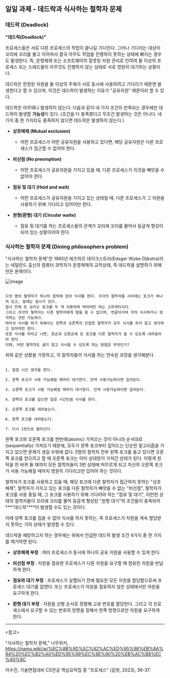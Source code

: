 ## 일일 과제 - 데드락과 식사하는 철학자 문제

### 데드락 (Deadlock)

**"데드락(Deadlock)"**

프로세스들은 서로 다른 프로세스의 작업이 끝나길 기다린다. 그러나 기다리는 대상이 꼬리에 꼬리를 물고 이어져서 결국 아무도 작업을 진행하지 못하는 상태에 빠지는 경우도 발생한다. 즉, 운영체제 또는 소프트웨어의 잘못된 자원 관리로 인하여 둘 이상의 프로세스 또는 스레드들이 아무것도 진행하지 않는 상태로 서로 영원히 대기하는 상황이다.

데드락은 한정된 자원을 둘 이상의 주체가 서로 동시에 사용하려고 기다리기 때문엔 발생한다고 할 수 있으며, 이것은 데드락이 발생하는 이유가 "공유자원" 때문이라 할 수 있다.

데드락은 아무때나 발생하지 않는다. 다음과 같이 네 가지 조건이 만족되는 경우에만 데드락이 발생할 **가능성**이 있다. (조건을 다 충족했다고 무조건 발생하는 것은 아니다. 네 가지 중 한 가지라도 충족하지 않으면 데드락은 발생하지 않는다.)

- **상호배제 (Mutual exclusion)**

    - 어떤 프로세스가 어떤 공유자원을 사용하고 있다면, 해당 공유자원은 다른 프로세스가 접근할 수 없어야 한다.

- **비선점 (No preemption)**

    - 어떤 프로세스가 공유자원을 가지고 있을 때, 다른 프로세스가 이것을 빼앗을 수 없어야 한다.

- **점유 및 대기 (Hoid and wait)**

    - 어떤 프로세스가 공유자원을 가지고 있는 상태일 때, 다른 프로세스가 그 자원을 사용하기 위해 기다리고 있어야만 한다.

- **원형(환형) 대기 (Circular waite)**

    - 점유 및 대기를 하는 프로세스들의 관계가 꼬리에 꼬리를 물어서 둥글게 형성이 되어 있는 상황이어야 한다.

### 식사하는 철학자 문제 (Dining philosophers problem)

"식사하는 철학자 문제"란 1965년 에츠허르 데이크스트라(Edsger Wybe Dijkstra)라는 네덜란드 출신의 컴퓨터 과학자가 운영체제의 교착상태, 즉 데드락을 설명하기 위해 만든 문제이다.

![image](https://github.com/Hjoowhi/os/assets/157435520/105f9ad8-5b1d-43a5-afa3-679d5d4197b7)


```

다섯 명의 철학자가 하나의 원탁에 앉아 식사를 한다. 각각의 철학자들 사이에는 포크가 하나씩 있고, 앞에는 접시가 있다.
접시 안에 든 요리는 포크를 두 개 사용하여 먹어야만 하는 스파게티이다.
그리고 각각의 철학자는 다른 철학자에게 말을 할 수 없으며, 번갈아가며 각자 식사하거나 생각하는 것만 가능하다.
따라서 식사를 하기 위해서는 왼쪽과 오른쪽의 인접한 철학자가 모두 식사를 하지 않고 생각하고 있어야만 한다.
또한 식사를 마치고 나면, 왼손과 오른손에 든 포크를 다른 철학자가 쓸 수 있도록 내려놓아야 한다.
이때, 어떤 철학자도 굶지 않고 식사할 수 있도록 하는 방법은 무엇인가?

```

위와 같은 상황을 가정하고, 각 철학자들이 식사를 하는 연속된 과정을 생각해본다.

```

1. 일정 시간 생각을 한다.

2. 왼쪽 포크가 사용 가능해질 때까지 대기한다. 만약 사용가능하다면 집어든다.

3. 오른쪽 포크가 사용 가능해질 때까지 대기한다. 만약 사용가능하다면 집어든다.

4. 양쪽의 포크를 잡으면 일정 시간만큼 식사를 한다.

5. 오른쪽 포크를 내려놓는다.

6. 왼쪽 포크를 내려놓는다.

7. 다시 1번으로 돌아간다.

```

왼쪽 포크와 오른쪽 포크를 한번에(atomic) 가져오는 것이 아니라 순서대로(sequentially) 가져오기 때문에, 모두가 왼쪽 포크부터 집어드는 단순한 알고리즘을 가지고 있으면 문제가 생길 수밖에 없다. 5명의 철학자 전부 왼쪽 포크를 들고 있다면 오른쪽 포크를 얻으려고 할 때 오른쪽 포크는 이미 상대방이 가져간 상태가 된다. 이렇게 원탁을 한 바퀴 돌 때까지 모든 철학자들이 3번 상태에 머무르게 되고 자신의 오른쪽 포크가 사용 가능해질 때까지 영원히 기다리고만 있어야 하는 것이다. 

철학자가 포크를 사용하고 있을 때, 해당 포크에 다른 철학자가 접근하지 못하는 "상호배제", 철학자가 가지고 있는 포크를 다른 철학자가 빼앗을 수 없는 "비선점", 철학자가 포크를 사용 중일 때, 그 포크를 사용하기 위해 기다려야 하는 "점유 및 대기", 이런한 상태의 철학자들이 꼬리에 꼬리를 물어 둥글게 형성된 "원형 대기"의 조건들이 충족되어 ***"데드락"***이 발생할 수도 있는 것이다.

이때 양쪽 포크를 집을 수 없어 식사를 하지 못하는, 즉 프로세스가 자원을 계속 할당받지 못하는 기아 상태가 발생할 수 있다.

데드락을 예방하고자 하는 경우에는 위에서 언급한 데드락 발생 조건 4가지 중 한 가지를 제거하면 된다.

- **상호배제 부정** : 여러 프로세스가 동시에 하나의 공유 자원을 사용할 수 있게 한다.

- **비선점 부정** : 자원을 점유한 프로세스가 다른 자원을 요구할 때 점유한 자원을 반납하게 한다.

- **점유와 대기 부정** : 프로세스가 실핼되기 전에 필요한 모든 자원을 할당함으로써 프로세스 대기를 없앤다. 또는 프로세스가 자원을 점유하지 않은 상태에서만 자원을 요구하게 한다.

- **환형 대기 부정** : 자원을 선형 순서로 정렬해 고유 번호를 할당한다. 그리고 각 프로세스에서 요구할 수 있는 번호의 방향을 정해서 한쪽 방향으로만 자원을 요구하게 한다.

---

<참고>

"식사하는 철학자 문제," 나무위키,
https://namu.wiki/w/%EC%8B%9D%EC%82%AC%ED%95%98%EB%8A%94%20%EC%B2%A0%ED%95%99%EC%9E%90%20%EB%AC%B8%EC%A0%9C

이수진, 기술면접대비 CS전공 핵심요약집 중 "프로세스" (길벗, 2023), 36-37.
